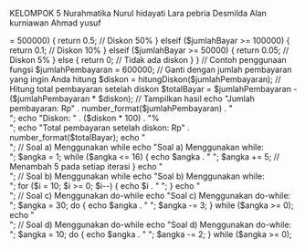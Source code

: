 KELOMPOK 5
Nurahmatika
Nurul hidayati
Lara pebria
Desmilda 
Alan kurniawan
Ahmad yusuf

<?php
function hitungDiskon($jumlahBayar) {
    // Periksa kondisi untuk mendapatkan diskon
    if ($jumlahBayar >= 500000) {
        return 0.5; // Diskon 50%
    } elseif ($jumlahBayar >= 100000) {
        return 0.1; // Diskon 10%
    } elseif ($jumlahBayar >= 50000) {
        return 0.05; // Diskon 5%
    } else {
        return 0; // Tidak ada diskon
    }
}

// Contoh penggunaan fungsi
$jumlahPembayaran = 600000; // Ganti dengan jumlah pembayaran yang ingin Anda hitung
$diskon = hitungDiskon($jumlahPembayaran);

// Hitung total pembayaran setelah diskon
$totalBayar = $jumlahPembayaran - ($jumlahPembayaran * $diskon);

// Tampilkan hasil
echo "Jumlah pembayaran: Rp" . number_format($jumlahPembayaran) . "<br>";
echo "Diskon: " . ($diskon * 100) . "%<br>";
echo "Total pembayaran setelah diskon: Rp" . number_format($totalBayar);

echo "<br>";

// Soal a) Menggunakan while
echo "Soal a) Menggunakan while:<br>";
$angka = 1;
while ($angka <= 16) {
    echo $angka . " ";
    $angka += 5; // Menambah 5 pada setiap iterasi
}
echo "<br>";

// Soal b) Menggunakan while
echo "Soal b) Menggunakan while:<br>";
for ($i = 10; $i >= 0; $i--) {
    echo $i . " ";
}
echo "<br>";

// Soal c) Menggunakan do-while
echo "Soal c) Menggunakan do-while:<br>";
$angka = 30;
do {
    echo $angka . " ";
    $angka -= 3;
} while ($angka >= 0);
echo "<br>";

// Soal d) Menggunakan do-while
echo "Soal d) Menggunakan do-while:<br>";
$angka = 10;
do {
    echo $angka . " ";
    $angka -= 2;
} while ($angka >= 0);

